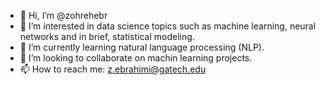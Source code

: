- 👋 Hi, I’m @zohrehebr
- 👀 I’m interested in data science topics such as machine learning, neural networks and in brief, statistical modeling. 
- 🌱 I’m currently learning natural language processing (NLP).
- 💞️ I’m looking to collaborate on machin learning projects. 
- 📫 How to reach me: z.ebrahimi@gatech.edu

<!---
zohrehebr/zohrehebr is a ✨ special ✨ repository because its `README.md` (this file) appears on your GitHub profile.
You can click the Preview link to take a look at your changes.
--->
